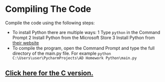 # Compiling The Code

Compile the code using the following steps:

- To install Python there are multiple ways:
  1 Type `python` in the Command Prompt
  2 Install Python from the Microsoft Store
  3 Install Python from [their website](https://www.python.org/)
- To compile the program, open the Command Prompt and type the full directory of the main.py file. 
For example `python C:\Users\user\PycharmProjects\AD Homework Python\main.py`

## [Click here for the C version.](https://github.com/AlexandruCristianGeorgeSerban/Algorithm-Design-Homework-C)

